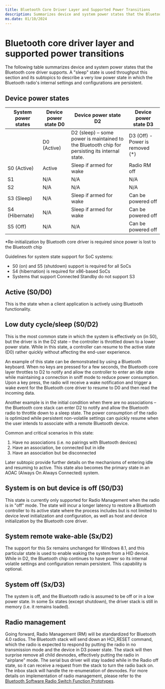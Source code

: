 ```yaml
---
title: Bluetooth Core Driver Layer and Supported Power Transitions
description: Summarizes device and system power states that the Bluetooth core driver supports.
ms.date: 01/10/2024
---
```


# Bluetooth core driver layer and supported power transitions

The following table summarizes device and system power states that the Bluetooth core driver supports. A "sleep" state is used throughput this section and its subtopics to describe a very low power state in which the Bluetooth radio's internal settings and configurations are persistent.

## Device power states

| System power states | Device power state D0 | Device power state D2 | Device power state D3 |
|--|--|--|--|
|  | D0 (Active) | D2 (sleep) – some power is maintained to the Bluetooth chip for persisting its internal state. | D3 (Off) - Power is removed (*) |
| S0 (Active) | Active | Sleep if armed for wake | Radio RM off |
| S1 | N/A | N/A | N/A |
| S2 | N/A | N/A | N/A |
| S3 (Sleep) | N/A | Sleep if armed for wake | Can be powered off |
| S4 (Hibernate) | N/A | Sleep if armed for wake | Can be powered off |
| S5 (Off) | N/A | N/A | Can be powered off |

\*Re-initialization by Bluetooth core driver is required since power is lost to the Bluetooth chip

Guidelines for system state support for SoC systems:

- S0 (on) and S5 (shutdown) support is required for all SoCs
- S4 (hibernation) is required for x86-based SoCs
- Systems that support Connected Standby do not support S3

## Active (S0/D0)

This is the state when a client application is actively using Bluetooth functionality.

## Low duty cycle/sleep (S0/D2)

This is the most common state in which the system is effectively on (in S0), but the driver is in the D2 state – the controller is throttled down to a lower power state. While in this state, a controller can resume to the active state (D0) rather quickly without affecting the end-user experience.

An example of this state can be demonstrated by using a Bluetooth keyboard. When no keys are pressed for a few seconds, the Bluetooth core layer throttles to D2 to notify and allow the controller to enter an idle state while maintaining a connection in sniff mode to reduce power consumption. Upon a key press, the radio will receive a wake notification and trigger a wake event for the Bluetooth core driver to resume to D0 and then read the incoming data.

Another example is in the initial condition when there are no associations – the Bluetooth core stack can enter D2 to notify and allow the Bluetooth radio to throttle down to a sleep state. The power consumption of the radio is optimized while persistent non-volatile settings can quickly resume when the user intends to associate with a remote Bluetooth device.

Common and critical scenarios in this state:

1. Have no associations (i.e. no pairings with Bluetooth devices)
1. Have an association, be connected but in idle
1. Have an association but be disconnected

Later subtopic provide further details on the mechanisms of entering idle and resuming to active. This state also becomes the primary state in an AOAC (Always On Always Connected) system.

## System is on but device is off (S0/D3)

This state is currently only supported for Radio Management when the radio is in "off" mode. The state will incur a longer latency to restore a Bluetooth controller to its active state where the process includes but is not limited to device level initialization and configuration, as well as host and device initialization by the Bluetooth core driver.

## System remote wake-able (Sx/D2)

The support for this Sx remains unchanged for Windows 8.1, and this particular state is used to enable waking the system from a HID device. While in D2, the Bluetooth chip continues to have power so its internal volatile settings and configuration remain persistent. This capability is optional.

## System off (Sx/D3)

The system is off, and the Bluetooth radio is assumed to be off or in a low power state. In some Sx states (except shutdown), the driver stack is still in memory (i.e. it remains loaded).

## Radio management

Going forward, Radio Management (RM) will be standardized for Bluetooth 4.0 radios. The Bluetooth stack will send down an HCI\_RESET command, which the radio is expected to respond by putting the radio in no transmission mode and the device in D3 power state. The stack will then surprise remove all child devnodes, effectively putting the radio in "airplane" mode. The serial bus driver will stay loaded while in the Radio off state, so it can receive a request from the stack to turn the radio back on. The inbox stack will handle the re-enumeration of devnodes. For more details on implementation of radio management, please refer to the [Bluetooth Software Radio Switch Function Prototypes](bluetooth-software-radio-switch-function-prototypes.md).
